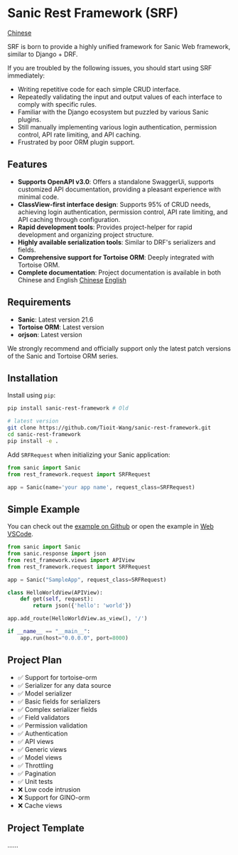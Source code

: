 # Sanic Rest Framework (SRF) 

[Chinese](https://github.com/Tioit-Wang/sanic-rest-framework/blob/main/README_CN.md)

SRF is born to provide a highly unified framework for Sanic Web framework, similar to Django + DRF.

If you are troubled by the following issues, you should start using SRF immediately:
- Writing repetitive code for each simple CRUD interface.
- Repeatedly validating the input and output values of each interface to comply with specific rules.
- Familiar with the Django ecosystem but puzzled by various Sanic plugins.
- Still manually implementing various login authentication, permission control, API rate limiting, and API caching.
- Frustrated by poor ORM plugin support.

## Features
- **Supports OpenAPI v3.0**: Offers a standalone SwaggerUi, supports customized API documentation, providing a pleasant experience with minimal code.
- **ClassView-first interface design**: Supports 95% of CRUD needs, achieving login authentication, permission control, API rate limiting, and API caching through configuration.
- **Rapid development tools**: Provides project-helper for rapid development and organizing project structure.
- **Highly available serialization tools**: Similar to DRF's serializers and fields.
- **Comprehensive support for Tortoise ORM**: Deeply integrated with Tortoise ORM.
- **Complete documentation**: Project documentation is available in both Chinese and English [Chinese](https://tioit.cc/docs/SanicSRF/start) [English](https://tioit.cc/docs/SanicSRF/en/start)

## Requirements
- **Sanic**: Latest version 21.6
- **Tortoise ORM**: Latest version
- **orjson**: Latest version

We strongly recommend and officially support only the latest patch versions of the Sanic and Tortoise ORM series.

## Installation

Install using `pip`:

```bash
pip install sanic-rest-framework # Old

# latest version
git clone https://github.com/Tioit-Wang/sanic-rest-framework.git
cd sanic-rest-framework
pip install -e .
```

Add `SRFRequest` when initializing your Sanic application:

```python
from sanic import Sanic
from rest_framework.request import SRFRequest

app = Sanic(name='your app name', request_class=SRFRequest)
```

## Simple Example

You can check out the [example on Github](https://github.com/Tioit-Wang/srf_simple_example) or open the example in [Web VSCode](https://vscode.dev/github/Tioit-Wang/srf_simple_example).

```python
from sanic import Sanic
from sanic.response import json
from rest_framework.views import APIView
from rest_framework.request import SRFRequest

app = Sanic("SampleApp", request_class=SRFRequest)

class HelloWorldView(APIView):
    def get(self, request):
        return json({'hello': 'world'})

app.add_route(HelloWorldView.as_view(), '/')

if __name__ == "__main__":
    app.run(host="0.0.0.0", port=8000)
```

## Project Plan

- ✅ Support for tortoise-orm
- ✅ Serializer for any data source
- ✅ Model serializer
- ✅ Basic fields for serializers
- ✅ Complex serializer fields
- ✅ Field validators
- ✅ Permission validation
- ✅ Authentication
- ✅ API views
- ✅ Generic views
- ✅ Model views
- ✅ Throttling
- ✅ Pagination
- ✅ Unit tests
- ❌ Low code intrusion
- ❌ Support for GINO-orm
- ❌ Cache views

## Project Template

......